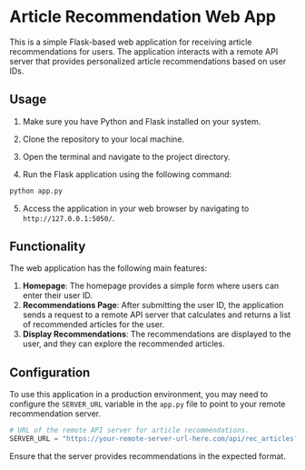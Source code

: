 # Article Recommendation Web App

This is a simple Flask-based web application for receiving article recommendations for users. The application interacts with a remote API server that provides personalized article recommendations based on user IDs.

## Usage
1. Make sure you have Python and Flask installed on your system.

2. Clone the repository to your local machine.

3. Open the terminal and navigate to the project directory.

4. Run the Flask application using the following command:
```bash
python app.py
```
5. Access the application in your web browser by navigating to `http://127.0.0.1:5050/`.

## Functionality  
The web application has the following main features:  
1. __Homepage__: The homepage provides a simple form where users can enter their user ID.  
2. __Recommendations Page__: After submitting the user ID, the application sends a request to a remote API server that calculates and returns a list of recommended articles for the user.  
3. __Display Recommendations__: The recommendations are displayed to the user, and they can explore the recommended articles.  

## Configuration
To use this application in a production environment, you may need to configure the `SERVER_URL` variable in the `app.py` file to point to your remote recommendation server.  
```python
# URL of the remote API server for article recommendations.
SERVER_URL = "https://your-remote-server-url-here.com/api/rec_articles?user_id="
```

Ensure that the server provides recommendations in the expected format.
